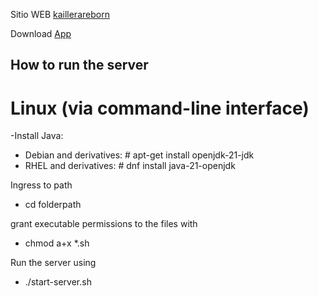 
Sitio WEB
[kaillerareborn](https://kaillerareborn.github.io)

Download
 [App](https://github.com/God-Weapon/EmuLinkerSF/releases/download/0.93.2/EmuLinkerSF_v93.2.zip)

## How to run the server

# Linux (via command-line interface)

-Install Java: 

 - Debian and derivatives: # apt-get install openjdk-21-jdk 
 - RHEL and derivatives: # dnf install java-21-openjdk

  
Ingress to path

 - cd folderpath

grant executable permissions to the files with

 - chmod a+x *.sh

Run the server using

 - ./start-server.sh
